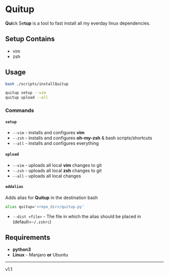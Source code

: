 # Quitup

**Qui**ck Se**tup** is a tool to fast install all my everday linux dependencies.

## Setup Contains
- vim
- zsh

## Usage

```sh
bash ./scripts/installQuitup

quitup setup --vim
quitup upload --all
```

### Commands

#### `setup`

- `--vim` - installs and configures **vim**
- `--zsh` - installs and configures **oh-my-zsh** & bash scripts/shortcuts
- `--all` - installs and configures everything

#### `upload`

- `--vim` - uploads all local **vim** changes to git
- `--zsh` - uploads all local **zsh** changes to git
- `--all` - uploads all local changes

#### `addalias`
Adds alias for **Quitup** in the destination bash 
```bash
alias quitup='<repo_dir>/quitup.py'
```

- `--dist <file>` - The file in which the alias should be placed in (default=`~/.zshrc`)

## Requirements

- **python3**
- **Linux** - Manjaro **or** Ubuntu
    
---
v1.1